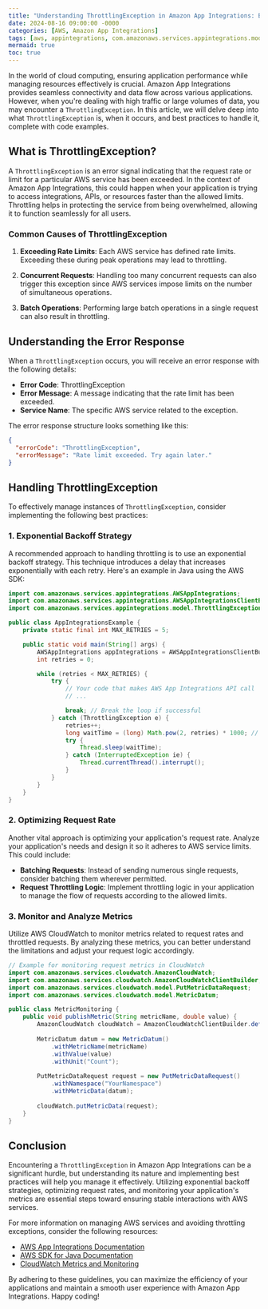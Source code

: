 ```yaml
---
title: "Understanding ThrottlingException in Amazon App Integrations: Best Practices and Code Examples"
date: 2024-08-16 09:00:00 -0000
categories: [AWS, Amazon App Integrations]
tags: [aws, appintegrations, com.amazonaws.services.appintegrations.model]
mermaid: true
toc: true
---
```



In the world of cloud computing, ensuring application performance while managing resources effectively is crucial. Amazon App Integrations provides seamless connectivity and data flow across various applications. However, when you're dealing with high traffic or large volumes of data, you may encounter a `ThrottlingException`. In this article, we will delve deep into what `ThrottlingException` is, when it occurs, and best practices to handle it, complete with code examples.

## What is ThrottlingException?

A `ThrottlingException` is an error signal indicating that the request rate or limit for a particular AWS service has been exceeded. In the context of Amazon App Integrations, this could happen when your application is trying to access integrations, APIs, or resources faster than the allowed limits. Throttling helps in protecting the service from being overwhelmed, allowing it to function seamlessly for all users.

### Common Causes of ThrottlingException

1. **Exceeding Rate Limits**: Each AWS service has defined rate limits. Exceeding these during peak operations may lead to throttling.
   
2. **Concurrent Requests**: Handling too many concurrent requests can also trigger this exception since AWS services impose limits on the number of simultaneous operations.

3. **Batch Operations**: Performing large batch operations in a single request can also result in throttling.

## Understanding the Error Response

When a `ThrottlingException` occurs, you will receive an error response with the following details:

- **Error Code**: ThrottlingException
- **Error Message**: A message indicating that the rate limit has been exceeded.
- **Service Name**: The specific AWS service related to the exception.

The error response structure looks something like this:

```json
{
  "errorCode": "ThrottlingException",
  "errorMessage": "Rate limit exceeded. Try again later."
}
```

## Handling ThrottlingException

To effectively manage instances of `ThrottlingException`, consider implementing the following best practices:

### 1. Exponential Backoff Strategy

A recommended approach to handling throttling is to use an exponential backoff strategy. This technique introduces a delay that increases exponentially with each retry. Here's an example in Java using the AWS SDK:

```java
import com.amazonaws.services.appintegrations.AWSAppIntegrations;
import com.amazonaws.services.appintegrations.AWSAppIntegrationsClientBuilder;
import com.amazonaws.services.appintegrations.model.ThrottlingException;

public class AppIntegrationsExample {
    private static final int MAX_RETRIES = 5;

    public static void main(String[] args) {
        AWSAppIntegrations appIntegrations = AWSAppIntegrationsClientBuilder.defaultClient();
        int retries = 0;

        while (retries < MAX_RETRIES) {
            try {
                // Your code that makes AWS App Integrations API call
                // ...

                break; // Break the loop if successful
            } catch (ThrottlingException e) {
                retries++;
                long waitTime = (long) Math.pow(2, retries) * 1000; // Exponential backoff
                try {
                    Thread.sleep(waitTime);
                } catch (InterruptedException ie) {
                    Thread.currentThread().interrupt();
                }
            }
        }
    }
}
```

### 2. Optimizing Request Rate

Another vital approach is optimizing your application's request rate. Analyze your application's needs and design it so it adheres to AWS service limits. This could include:

- **Batching Requests**: Instead of sending numerous single requests, consider batching them wherever permitted.
- **Request Throttling Logic**: Implement throttling logic in your application to manage the flow of requests according to the allowed limits.

### 3. Monitor and Analyze Metrics

Utilize AWS CloudWatch to monitor metrics related to request rates and throttled requests. By analyzing these metrics, you can better understand the limitations and adjust your request logic accordingly.

```java
// Example for monitoring request metrics in CloudWatch
import com.amazonaws.services.cloudwatch.AmazonCloudWatch;
import com.amazonaws.services.cloudwatch.AmazonCloudWatchClientBuilder;
import com.amazonaws.services.cloudwatch.model.PutMetricDataRequest;
import com.amazonaws.services.cloudwatch.model.MetricDatum;

public class MetricMonitoring {
    public void publishMetric(String metricName, double value) {
        AmazonCloudWatch cloudWatch = AmazonCloudWatchClientBuilder.defaultClient();
        
        MetricDatum datum = new MetricDatum()
            .withMetricName(metricName)
            .withValue(value)
            .withUnit("Count");
        
        PutMetricDataRequest request = new PutMetricDataRequest()
            .withNamespace("YourNamespace")
            .withMetricData(datum);
        
        cloudWatch.putMetricData(request);
    }
}
```

## Conclusion

Encountering a `ThrottlingException` in Amazon App Integrations can be a significant hurdle, but understanding its nature and implementing best practices will help you manage it effectively. Utilizing exponential backoff strategies, optimizing request rates, and monitoring your application's metrics are essential steps toward ensuring stable interactions with AWS services.

For more information on managing AWS services and avoiding throttling exceptions, consider the following resources:

- [AWS App Integrations Documentation](https://docs.aws.amazon.com/app-integrations/latest/userguide/what-is-app-integrations.html)
- [AWS SDK for Java Documentation](https://docs.aws.amazon.com/sdk-for-java/latest/developer-guide/home.html)
- [CloudWatch Metrics and Monitoring](https://docs.aws.amazon.com/AmazonCloudWatch/latest/monitoring/CloudWatchMetrics.html)

By adhering to these guidelines, you can maximize the efficiency of your applications and maintain a smooth user experience with Amazon App Integrations. Happy coding!